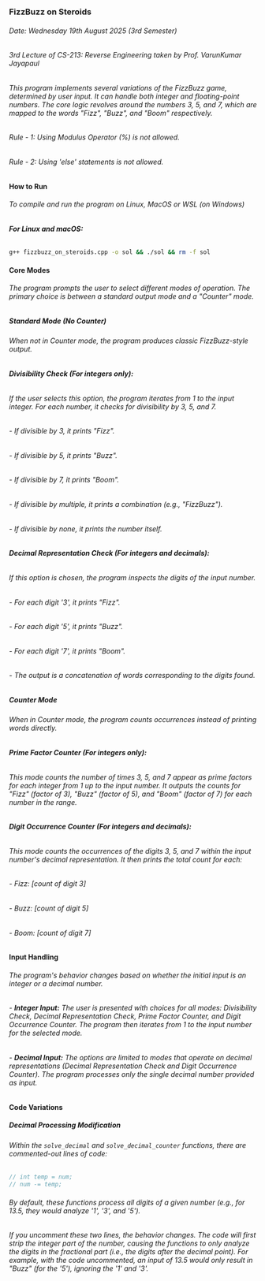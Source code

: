 ### FizzBuzz on Steroids
###### Date: Wednesday 19th August 2025 (3rd Semester)
###### 3rd Lecture of CS-213: Reverse Engineering taken by Prof. VarunKumar Jayapaul

###### This program implements several variations of the FizzBuzz game, determined by user input. It can handle both integer and floating-point numbers. The core logic revolves around the numbers 3, 5, and 7, which are mapped to the words "Fizz", "Buzz", and "Boom" respectively.
###### Rule - 1: Using Modulus Operator (%) is not allowed.
###### Rule - 2: Using 'else' statements is not allowed.


#### How to Run
###### To compile and run the program on Linux, MacOS or WSL (on Windows)

###### **For Linux and macOS:**
```bash
g++ fizzbuzz_on_steroids.cpp -o sol && ./sol && rm -f sol
```

#### Core Modes
###### The program prompts the user to select different modes of operation. The primary choice is between a standard output mode and a "Counter" mode.

##### Standard Mode (No Counter)
###### When not in Counter mode, the program produces classic FizzBuzz-style output.

###### **Divisibility Check (For integers only):**
###### If the user selects this option, the program iterates from 1 to the input integer. For each number, it checks for divisibility by 3, 5, and 7.
###### - If divisible by 3, it prints "Fizz".
###### - If divisible by 5, it prints "Buzz".
###### - If divisible by 7, it prints "Boom".
###### - If divisible by multiple, it prints a combination (e.g., "FizzBuzz").
###### - If divisible by none, it prints the number itself.

###### **Decimal Representation Check (For integers and decimals):**
###### If this option is chosen, the program inspects the digits of the input number.
###### - For each digit '3', it prints "Fizz".
###### - For each digit '5', it prints "Buzz".
###### - For each digit '7', it prints "Boom".
###### - The output is a concatenation of words corresponding to the digits found.

##### Counter Mode
###### When in Counter mode, the program counts occurrences instead of printing words directly.

###### **Prime Factor Counter (For integers only):**
###### This mode counts the number of times 3, 5, and 7 appear as prime factors for each integer from 1 up to the input number. It outputs the counts for "Fizz" (factor of 3), "Buzz" (factor of 5), and "Boom" (factor of 7) for each number in the range.

###### **Digit Occurrence Counter (For integers and decimals):**
###### This mode counts the occurrences of the digits 3, 5, and 7 within the input number's decimal representation. It then prints the total count for each:
###### - Fizz: [count of digit 3]
###### - Buzz: [count of digit 5]
###### - Boom: [count of digit 7]

#### Input Handling
###### The program's behavior changes based on whether the initial input is an integer or a decimal number.
###### - **Integer Input:** The user is presented with choices for all modes: Divisibility Check, Decimal Representation Check, Prime Factor Counter, and Digit Occurrence Counter. The program then iterates from 1 to the input number for the selected mode.
###### - **Decimal Input:** The options are limited to modes that operate on decimal representations (Decimal Representation Check and Digit Occurrence Counter). The program processes only the single decimal number provided as input.

#### Code Variations
##### Decimal Processing Modification
###### Within the `solve_decimal` and `solve_decimal_counter` functions, there are commented-out lines of code:
```cpp
// int temp = num;
// num -= temp;
```
###### By default, these functions process all digits of a given number (e.g., for 13.5, they would analyze '1', '3', and '5').
###### If you uncomment these two lines, the behavior changes. The code will first strip the integer part of the number, causing the functions to only analyze the digits in the fractional part (i.e., the digits after the decimal point). For example, with the code uncommented, an input of 13.5 would only result in "Buzz" (for the '5'), ignoring the '1' and '3'.
